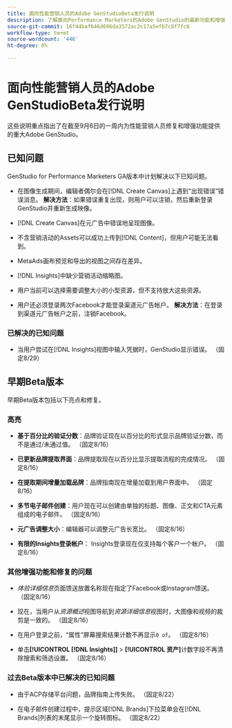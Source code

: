 ```yaml
---
title: 面向性能营销人员的Adobe GenStudioBeta发行说明
description: 了解面向Performance Marketers的Adobe GenStudio的最新功能和增强功能。
source-git-commit: 16f44baf646d696da3572ac2c17a5efb7c8f7fc6
workflow-type: tm+mt
source-wordcount: '446'
ht-degree: 0%

---
```



# 面向性能营销人员的Adobe GenStudioBeta发行说明

这些说明重点指出了在截至9月6日的一周内为性能营销人员修复和增强功能提供的重大Adobe GenStudio。

## 已知问题

GenStudio for Performance Marketers GA版本中计划解决以下已知问题。

* 在图像生成期间，编辑者偶尔会在[!DNL Create Canvas]上遇到“出现错误”错误消息。 **解决方法**：如果错误重复出现，则用户可以注销，然后重新登录GenStudio并重新生成映像。 <!-- GS-4813 -->

* [!DNL Create Canvas]在元广告中错误地呈现图像。<!-- GS-4864 -->

* 不含营销活动的Assets可以成功上传到[!DNL Content]，但用户可能无法看到。<!-- GS-4815 -->

* MetaAds画布预览和导出的视图之间存在差异。<!-- GS-4492 4401 -->

* [!DNL Insights]中缺少营销活动缩略图。<!-- GS-4648 -->

* 用户当前可以选择需要调整大小的小型资源，但不支持放大这些资源。<!-- GS-3131 -->

* 用户还必须登录两次Facebook才能登录渠道元广告帐户。 **解决方法**：在登录到渠道元广告帐户之前，注销Facebook。

### 已解决的已知问题

* 当用户尝试在[!DNL Insights]视图中输入凭据时，GenStudio显示错误。 （固定8/29） <!-- GS-4689 -->

## 早期Beta版本

早期Beta版本包括以下亮点和修复。

### 高亮

* **基于百分比的验证分数**：品牌验证现在以百分比的形式显示品牌验证分数，而不是通过/未通过值。 （固定8/16）

* **已更新品牌提取界面**：品牌提取现在以百分比显示提取流程的完成情况。 （固定8/16）

* **在提取期间增量加载品牌**：品牌指南现在增量加载到用户界面中。 （固定8/16）

* **多节电子邮件创建**：用户现在可以创建由单独的标题、图像、正文和CTA元素组成的电子邮件。 （固定8/16）

* **元广告调整大小**：编辑器可以调整元广告长宽比。 （固定8/16）

* **有限的Insights登录帐户**： Insights登录现在仅支持每个客户一个帐户。 （固定8/16）

### 其他增强功能和修复的问题

* _体验详细信息_&#x200B;页面馈送放置名称现在指定了Facebook或Instagram馈送。 （固定8/16）

* 现在，当用户从&#x200B;_资源概述_&#x200B;视图导航到&#x200B;_资源详细信息_&#x200B;视图时，大图像和视频的裁剪是一致的。 （固定8/16）

* 在用户登录之前，“属性”屏幕搜索结果计数不再显示`0 of`。 （固定8/16） <!-- GS-3665 -->

* 单击&#x200B;**[!UICONTROL [!DNL Insights]]** > **[!UICONTROL 资产]**&#x200B;计数字段不再清除搜索和筛选设置。 （固定8/16） <!-- GS-3476 -->

### 过去Beta版本中已解决的已知问题

* 由于ACP存储平台问题，品牌指南上传失败。 （固定8/22） <!-- GS-4369 -->

* 在电子邮件创建过程中，提示区域[!DNL Brands]下拉菜单会在[!DNL Brands]列表的末尾显示一个旋转图标。 （固定8/22） <!-- GS-4077 -->

